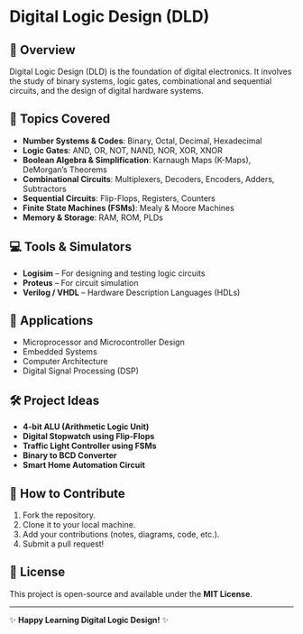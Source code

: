 # Digital Logic Design (DLD)

## 📌 Overview
Digital Logic Design (DLD) is the foundation of digital electronics. It involves the study of binary systems, logic gates, combinational and sequential circuits, and the design of digital hardware systems.


## 📖 Topics Covered
- **Number Systems & Codes**: Binary, Octal, Decimal, Hexadecimal
- **Logic Gates**: AND, OR, NOT, NAND, NOR, XOR, XNOR
- **Boolean Algebra & Simplification**: Karnaugh Maps (K-Maps), DeMorgan’s Theorems
- **Combinational Circuits**: Multiplexers, Decoders, Encoders, Adders, Subtractors
- **Sequential Circuits**: Flip-Flops, Registers, Counters
- **Finite State Machines (FSMs)**: Mealy & Moore Machines
- **Memory & Storage**: RAM, ROM, PLDs

## 💻 Tools & Simulators
- **Logisim** – For designing and testing logic circuits
- **Proteus** – For circuit simulation
- **Verilog / VHDL** – Hardware Description Languages (HDLs)

## 🔬 Applications
- Microprocessor and Microcontroller Design
- Embedded Systems
- Computer Architecture
- Digital Signal Processing (DSP)

## 🛠 Project Ideas
- **4-bit ALU (Arithmetic Logic Unit)**
- **Digital Stopwatch using Flip-Flops**
- **Traffic Light Controller using FSMs**
- **Binary to BCD Converter**
- **Smart Home Automation Circuit**

## 🚀 How to Contribute
1. Fork the repository.
2. Clone it to your local machine.
3. Add your contributions (notes, diagrams, code, etc.).
4. Submit a pull request!

## 📜 License
This project is open-source and available under the **MIT License**.

---
✨ **Happy Learning Digital Logic Design!** ✨
